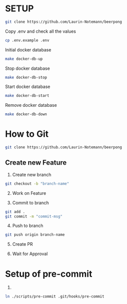 # SETUP
```sh
git clone https://github.com/Laurin-Notemann/beerpong 
```

Copy .env and check all the values
```sh
cp .env.example .env
```

Initial docker database
```sh
make docker-db-up
```

Stop docker database
```sh
make docker-db-stop
```

Start docker database
```sh
make docker-db-start
```

Remove docker database
```sh
make docker-db-down
```


# How to Git

```sh
git clone https://github.com/Laurin-Notemann/beerpong 
```

## Create new Feature
1. Create new branch
```sh
git checkout -b "branch-name"
```

2. Work on Feature

3. Commit to branch
```sh
git add .
git commit -m "commit-msg"
```

4. Push to branch
```sh
git push origin branch-name
```

5. Create PR 

6. Wait for Approval

# Setup of pre-commit

1. 
```sh
ln ./scripts/pre-commit .git/hooks/pre-commit
```
